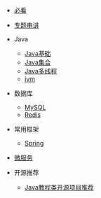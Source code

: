 
* [必看](./docs/a-0必看.md)

* [专题串讲](./docs/专题串讲.md)

* Java
  * [Java基础](./docs/java_basic.md)
  * [Java集合](./docs/x-0敬请期待.md)
  * [Java多线程](./docs/x-0敬请期待.md)
  * [jvm](./docs/x-0敬请期待.md)
  
* 数据库
  * [MySQL](./docs/x-0敬请期待.md)
  * [Redis](./docs/x-0敬请期待.md)
  
* 常用框架
  * [Spring](./docs/x-0敬请期待.md)
  
* [微服务](./docs/x-0敬请期待.md)

* 开源推荐
  * [Java教程类开源项目推荐](./docs/x-0敬请期待.md)
  
